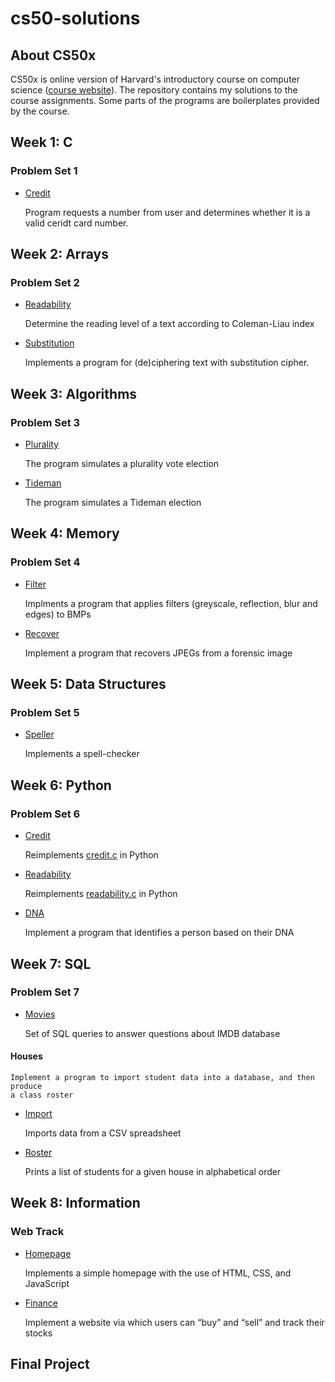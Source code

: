 # cs50-solutions

## About CS50x

CS50x is online version of Harvard's introductory course on computer science
([course website](https://cs50.harvard.edu/x/2020/)). The repository contains my
solutions to the course assignments. Some parts of the programs are boilerplates
provided by the course.

## Week 1: C
### Problem Set 1
 
+ [Credit](problem_sets/problem_set_1/credit.c)
    
    Program requests a number from user and determines whether it is a valid
    ceridt card number.

## Week 2: Arrays
### Problem Set 2

+ [Readability](problem_sets/problem_set_2/readability/readability.c)

    Determine the reading level of a text according to Coleman-Liau index

+ [Substitution](problem_sets/problem_set_2/substitution/substitution.c)

    Implements a program for (de)ciphering text with substitution cipher.

## Week 3: Algorithms
### Problem Set 3

+ [Plurality](problem_sets/problem_set_3/plurality/plurality.c)

    The program simulates a plurality vote election

+ [Tideman](problem_sets/problem_set_3/tideman/tideman.c)

    The program simulates a Tideman election

## Week 4: Memory
### Problem Set 4

+ [Filter](problem_sets/problem_set_4/filter/filter.c)

    Implments a program that applies filters (greyscale, reflection, blur and
    edges) to BMPs

+ [Recover](problem_sets/problem_set_4/recover/recover/recover.c)

    Implement a program that recovers JPEGs from a forensic image

## Week 5: Data Structures
### Problem Set 5

+ [Speller](problem_sets/problem_set_5/speller/speller.c)

     Implements a spell-checker

## Week 6: Python
### Problem Set 6

+ [Credit](problem_sets/problem_set_6/credit/credit.py)

    Reimplements [credit.c](problem_sets/problem_set_1/credit.c) in Python

+ [Readability](problem_sets/problem_set_6/readability/readability.py)

    Reimplements
    [readability.c](problem_sets/problem_set_2/readability/readability.c) in
    Python 

+ [DNA](problem_sets/problem_set_6/dna/dna.py)

    Implement a program that identifies a person based on their DNA

## Week 7: SQL
### Problem Set 7

+ [Movies](problem_sets/problem_set_7/movies/)

    Set of SQL queries to answer questions about IMDB database
    
#### Houses

    Implement a program to import student data into a database, and then produce
    a class roster

+ [Import](problem_sets/problem_set_7/houses/import.py)

    Imports data from a CSV spreadsheet
    
+ [Roster](problem_sets/problem_set_7/houses/roster.py)

    Prints a list of students for a given house in alphabetical order

## Week 8: Information
### Web Track
+ [Homepage](problem_sets/problem_set_8/homepage/)

    Implements a simple homepage with the use of HTML, CSS, and JavaScript
    
+ [Finance](problem_sets/problem_set_8/finance/)

    Implement a website via which users can “buy” and “sell” and track their stocks

## Final Project



